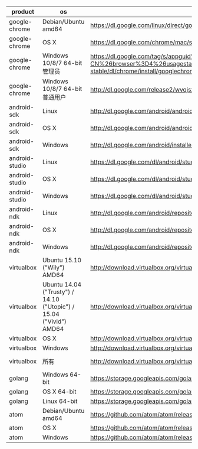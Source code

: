 product | os | uri | filename
--------|----|-----|---------
google-chrome | Debian/Ubuntu amd64 | https://dl.google.com/linux/direct/google-chrome-stable_current_amd64.deb | chrome/linux/50.0.2661.75_google-chrome-stable_current_amd64.deb
google-chrome | OS X | https://dl.google.com/chrome/mac/stable/GGRO/googlechrome.dmg | chrome/mac/50.0.2661.75_googlechrome.dmg
google-chrome | Windows 10/8/7 64-bit管理员 | https://dl.google.com/tag/s/appguid%3D%7B8A69D345-D564-463C-AFF1-A69D9E530F96%7D%26iid%3D%7BBF9FDEDC-1F3F-E462-F6B4-782CEEC72491%7D%26lang%3Dzh-CN%26browser%3D4%26usagestats%3D1%26appname%3DGoogle%2520Chrome%26needsadmin%3Dprefers%26ap%3Dx64-stable/dl/chrome/install/googlechromestandaloneenterprise64.msi | chrome/win/50.0.2661.75_googlechromestandaloneenterprise64.msi
google-chrome | Windows 10/8/7 64-bit普通用户 | http://dl.google.com/release2/wvqjsxmubj1e9t229azs11xz8ptftgcz572gpome80qvz3vafv4f7kurs8k0hbtsmy1vyoyjqs5mmal7npc2rvnpgbnq2tzix2i/50.0.2661.75_chrome_installer_win64.exe | chrome/win/50.0.2661.75_chrome_installer_win64.exe
android-sdk | Linux | http://dl.google.com/android/android-sdk_r24.4.1-linux.tgz |
android-sdk | OS X | http://dl.google.com/android/android-sdk_r24.4.1-macosx.zip |
android-sdk | Windows | http://dl.google.com/android/installer_r24.4.1-windows.exe | /dev/null
android-studio | Linux | https://dl.google.com/dl/android/studio/ide-zips/2.0.0.20/android-studio-ide-143.2739321-linux.zip |
android-studio | OS X | https://dl.google.com/dl/android/studio/install/2.0.0.20/android-studio-ide-143.2739321-mac.dmg |
android-studio | Windows | https://dl.google.com/dl/android/studio/install/2.0.0.20/android-studio-ide-143.2739321-windows.exe | /dev/null
android-ndk | Linux | http://dl.google.com/android/repository/android-ndk-r11c-linux-x86_64.zip |
android-ndk | OS X | http://dl.google.com/android/repository/android-ndk-r11c-darwin-x86_64.zip |
android-ndk | Windows | http://dl.google.com/android/repository/android-ndk-r11c-windows-x86_64.zip |
virtualbox | Ubuntu 15.10 ("Wily") AMD64 | http://download.virtualbox.org/virtualbox/5.0.16/virtualbox-5.0_5.0.16-105871~Ubuntu~wily_amd64.deb | virtualbox/virtualbox-5.0.16-105871-Ubuntu-wily-amd64.deb
virtualbox | Ubuntu 14.04 ("Trusty") / 14.10 ("Utopic") / 15.04 ("Vivid") AMD64 | http://download.virtualbox.org/virtualbox/5.0.16/virtualbox-5.0_5.0.16-105871~Ubuntu~trusty_amd64.deb | virtualbox/virtualbox-5.0.16-105871-Ubuntu-trusty-amd64.deb
virtualbox | OS X | http://download.virtualbox.org/virtualbox/5.0.16/VirtualBox-5.0.16-105871-OSX.dmg | virtualbox/VirtualBox-5.0.16-105871-OSX.dmg
virtualbox | Windows | http://download.virtualbox.org/virtualbox/5.0.16/VirtualBox-5.0.16-105871-Win.exe | virtualbox/VirtualBox-5.0.16-105871-Win.exe
virtualbox | 所有 | http://download.virtualbox.org/virtualbox/5.0.16/Oracle_VM_VirtualBox_Extension_Pack-5.0.16-105871.vbox-extpack | virtualbox/Oracle_VM_VirtualBox_Extension_Pack-5.0.16-105871.vbox-extpack
golang | Windows 64-bit | https://storage.googleapis.com/golang/go1.6.1.windows-amd64.msi |
golang | OS X 64-bit | https://storage.googleapis.com/golang/go1.6.1.darwin-amd64.pkg |
golang | Linux 64-bit | https://storage.googleapis.com/golang/go1.6.1.linux-amd64.tar.gz |
atom | Debian/Ubuntu amd64 | https://github.com/atom/atom/releases/download/v1.7.2/atom-amd64.deb | atom/atom-amd64-1.7.2.deb
atom | OS X | https://github.com/atom/atom/releases/download/v1.7.2/atom-mac.zip | atom/atom-mac-1.7.2.zip
atom | Windows | https://github.com/atom/atom/releases/download/v1.7.2/AtomSetup.exe | atom/atom-windows-1.7.2.exe
